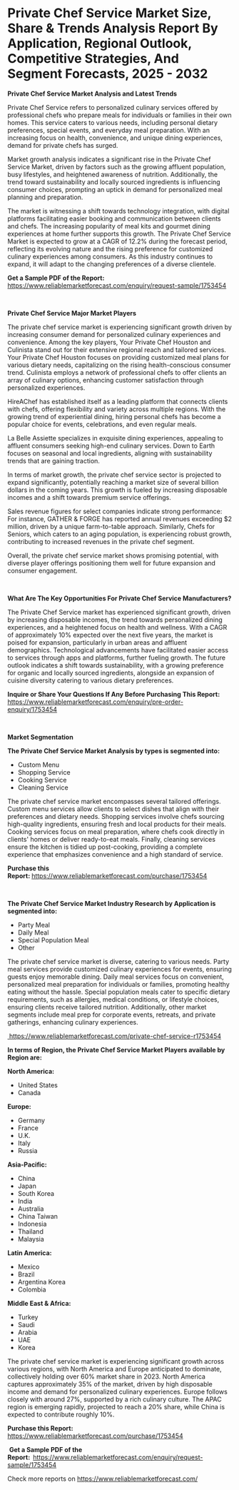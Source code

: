 <p><h1>Private Chef Service Market Size, Share & Trends Analysis Report By Application, Regional Outlook, Competitive Strategies, And Segment Forecasts, 2025 - 2032</h1></p><p><strong>Private Chef Service Market Analysis and Latest Trends</strong></p>
<p><p>Private Chef Service refers to personalized culinary services offered by professional chefs who prepare meals for individuals or families in their own homes. This service caters to various needs, including personal dietary preferences, special events, and everyday meal preparation. With an increasing focus on health, convenience, and unique dining experiences, demand for private chefs has surged.</p><p>Market growth analysis indicates a significant rise in the Private Chef Service Market, driven by factors such as the growing affluent population, busy lifestyles, and heightened awareness of nutrition. Additionally, the trend toward sustainability and locally sourced ingredients is influencing consumer choices, prompting an uptick in demand for personalized meal planning and preparation.</p><p>The market is witnessing a shift towards technology integration, with digital platforms facilitating easier booking and communication between clients and chefs. The increasing popularity of meal kits and gourmet dining experiences at home further supports this growth. The Private Chef Service Market is expected to grow at a CAGR of 12.2% during the forecast period, reflecting its evolving nature and the rising preference for customized culinary experiences among consumers. As this industry continues to expand, it will adapt to the changing preferences of a diverse clientele.</p></p>
<p><strong>Get a Sample PDF of the Report:&nbsp;</strong> <a href="https://www.reliablemarketforecast.com/enquiry/request-sample/1753454?utm_campaign=2478&utm_medium=2&utm_source=Github&utm_content=ia&utm_term=09032025&utm_id=private-chef-service">https://www.reliablemarketforecast.com/enquiry/request-sample/1753454</a></p>
<p>&nbsp;</p>
<p><strong>Private Chef Service Major Market Players</strong></p>
<p><p>The private chef service market is experiencing significant growth driven by increasing consumer demand for personalized culinary experiences and convenience. Among the key players, Your Private Chef Houston and Culinista stand out for their extensive regional reach and tailored services. Your Private Chef Houston focuses on providing customized meal plans for various dietary needs, capitalizing on the rising health-conscious consumer trend. Culinista employs a network of professional chefs to offer clients an array of culinary options, enhancing customer satisfaction through personalized experiences.</p><p>HireAChef has established itself as a leading platform that connects clients with chefs, offering flexibility and variety across multiple regions. With the growing trend of experiential dining, hiring personal chefs has become a popular choice for events, celebrations, and even regular meals.</p><p>La Belle Assiette specializes in exquisite dining experiences, appealing to affluent consumers seeking high-end culinary services. Down to Earth focuses on seasonal and local ingredients, aligning with sustainability trends that are gaining traction.</p><p>In terms of market growth, the private chef service sector is projected to expand significantly, potentially reaching a market size of several billion dollars in the coming years. This growth is fueled by increasing disposable incomes and a shift towards premium service offerings.</p><p>Sales revenue figures for select companies indicate strong performance: For instance, GATHER & FORGE has reported annual revenues exceeding $2 million, driven by a unique farm-to-table approach. Similarly, Chefs for Seniors, which caters to an aging population, is experiencing robust growth, contributing to increased revenues in the private chef segment.</p><p>Overall, the private chef service market shows promising potential, with diverse player offerings positioning them well for future expansion and consumer engagement.</p></p>
<p>&nbsp;</p>
<p><strong>What Are The Key Opportunities For Private Chef Service Manufacturers?</strong></p>
<p><p>The Private Chef Service market has experienced significant growth, driven by increasing disposable incomes, the trend towards personalized dining experiences, and a heightened focus on health and wellness. With a CAGR of approximately 10% expected over the next five years, the market is poised for expansion, particularly in urban areas and affluent demographics. Technological advancements have facilitated easier access to services through apps and platforms, further fueling growth. The future outlook indicates a shift towards sustainability, with a growing preference for organic and locally sourced ingredients, alongside an expansion of cuisine diversity catering to various dietary preferences.</p></p>
<p><strong>Inquire or Share Your Questions If Any Before Purchasing This Report:</strong> <a href="https://www.reliablemarketforecast.com/enquiry/pre-order-enquiry/1753454?utm_campaign=2478&utm_medium=2&utm_source=Github&utm_content=ia&utm_term=09032025&utm_id=private-chef-service">https://www.reliablemarketforecast.com/enquiry/pre-order-enquiry/1753454</a></p>
<p>&nbsp;</p>
<p><strong>Market Segmentation</strong></p>
<p><strong>The Private Chef Service Market Analysis by types is segmented into:</strong></p>
<p><ul><li>Custom Menu</li><li>Shopping Service</li><li>Cooking Service</li><li>Cleaning Service</li></ul></p>
<p><p>The private chef service market encompasses several tailored offerings. Custom menu services allow clients to select dishes that align with their preferences and dietary needs. Shopping services involve chefs sourcing high-quality ingredients, ensuring fresh and local products for their meals. Cooking services focus on meal preparation, where chefs cook directly in clients' homes or deliver ready-to-eat meals. Finally, cleaning services ensure the kitchen is tidied up post-cooking, providing a complete experience that emphasizes convenience and a high standard of service.</p></p>
<p><strong>Purchase this Report:&nbsp;</strong><a href="https://www.reliablemarketforecast.com/purchase/1753454?utm_campaign=2478&utm_medium=2&utm_source=Github&utm_content=ia&utm_term=09032025&utm_id=private-chef-service">https://www.reliablemarketforecast.com/purchase/1753454</a></p>
<p>&nbsp;</p>
<p><strong>The Private Chef Service Market Industry Research by Application is segmented into:</strong></p>
<p><ul><li>Party Meal</li><li>Daily Meal</li><li>Special Population Meal</li><li>Other</li></ul></p>
<p><p>The private chef service market is diverse, catering to various needs. Party meal services provide customized culinary experiences for events, ensuring guests enjoy memorable dining. Daily meal services focus on convenient, personalized meal preparation for individuals or families, promoting healthy eating without the hassle. Special population meals cater to specific dietary requirements, such as allergies, medical conditions, or lifestyle choices, ensuring clients receive tailored nutrition. Additionally, other market segments include meal prep for corporate events, retreats, and private gatherings, enhancing culinary experiences.</p></p>
<p><a href="https://www.reliablemarketforecast.com/private-chef-service-r1753454?utm_campaign=2478&utm_medium=2&utm_source=Github&utm_content=ia&utm_term=09032025&utm_id=private-chef-service">&nbsp;https://www.reliablemarketforecast.com/private-chef-service-r1753454</a></p>
<p><strong>In terms of Region, the Private Chef Service Market Players available by Region are:</strong></p>
<p>
    <p> <strong> North America: </strong>
        <ul>
            <li>United States</li>
            <li>Canada</li>
        </ul>
        </p> 
    <p> <strong> Europe: </strong>
        <ul>
            <li>Germany</li>
            <li>France</li>
            <li>U.K.</li>
            <li>Italy</li>
            <li>Russia</li>
        </ul>
        </p> 
    <p> <strong> Asia-Pacific: </strong>
        <ul>
            <li>China</li>
            <li>Japan</li>
            <li>South Korea</li>
            <li>India</li>
            <li>Australia</li>
            <li>China Taiwan</li>
            <li>Indonesia</li>
            <li>Thailand</li>
            <li>Malaysia</li>
        </ul>
        </p> 
    <p> <strong> Latin America: </strong>
        <ul>
            <li>Mexico</li>
            <li>Brazil</li>
            <li>Argentina Korea</li>
            <li>Colombia</li>
        </ul>
        </p> 
    <p> <strong> Middle East & Africa: </strong>
        <ul>
            <li>Turkey</li>
            <li>Saudi</li>
            <li>Arabia</li>
            <li>UAE</li>
            <li>Korea</li>
        </ul>
    </p>
    </p>
<p><p>The private chef service market is experiencing significant growth across various regions, with North America and Europe anticipated to dominate, collectively holding over 60% market share in 2023. North America captures approximately 35% of the market, driven by high disposable income and demand for personalized culinary experiences. Europe follows closely with around 27%, supported by a rich culinary culture. The APAC region is emerging rapidly, projected to reach a 20% share, while China is expected to contribute roughly 10%.</p></p>
<p><strong>Purchase this Report: </strong><a href="https://www.reliablemarketforecast.com/purchase/1753454?utm_campaign=2478&utm_medium=2&utm_source=Github&utm_content=ia&utm_term=09032025&utm_id=private-chef-service">https://www.reliablemarketforecast.com/purchase/1753454</a></p>
<p>&nbsp;<strong>Get a Sample PDF of the Report:&nbsp;&nbsp;</strong><a href="https://www.reliablemarketforecast.com/enquiry/request-sample/1753454?utm_campaign=2478&utm_medium=2&utm_source=Github&utm_content=ia&utm_term=09032025&utm_id=private-chef-service">https://www.reliablemarketforecast.com/enquiry/request-sample/1753454</a></p>
<p><strong></strong></p>
<p>Check more reports on <a href="https://www.reliablemarketforecast.com/?utm_campaign=2478&utm_medium=2&utm_source=Github&utm_content=ia&utm_term=09032025&utm_id=private-chef-service">https://www.reliablemarketforecast.com/</a></p>